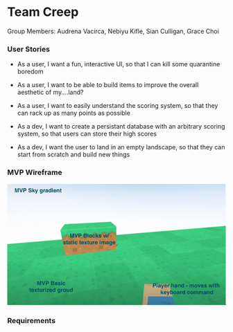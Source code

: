 # Team Creep

Group Members: Audrena Vacirca, Nebiyu Kifle, Sian Culligan, Grace Choi

### User Stories
- As a user, I want a fun, interactive UI, so that I can kill some quarantine boredom

- As a user, I want to be able to build items to improve the overall aesthetic of my….land?

- As a user, I want to easily understand the scoring system, so that they can rack up as many points as possible

- As a dev, I want to create a persistant database with an arbitrary scoring system, so that users can store their high scores

- As a dev, I want the user to land in an empty landscape, so that they can start from scratch and build new things

### MVP Wireframe

![Wireframe Image](assets/wireframe.png)

### Requirements